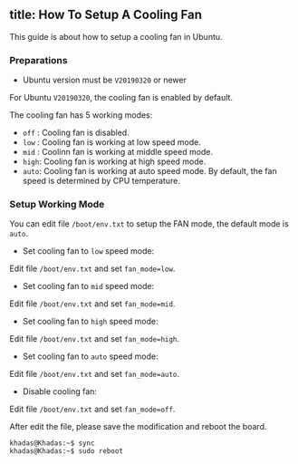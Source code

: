 title: How To Setup A Cooling Fan
---

This guide is about how to setup a cooling fan in Ubuntu.

### Preparations
* Ubuntu version must be `V20190320` or newer

For Ubuntu `V20190320`, the cooling fan is enabled by default.

The cooling fan has 5 working modes:
* `off` : Cooling fan is disabled.
* `low` : Cooling fan is working at low speed mode.
* `mid` : Coolinn fan is working at middle speed mode.
* `high`: Cooling fan is working at high speed mode.
* `auto`: Cooling fan is working at auto speed mode. By default, the fan speed is determined by CPU temperature.

### Setup Working Mode

You can edit file `/boot/env.txt` to setup the FAN mode, the default mode is `auto`.

* Set cooling fan to `low` speed mode:

Edit file `/boot/env.txt` and set `fan_mode=low`.

* Set cooling fan to `mid` speed mode:

Edit file `/boot/env.txt` and set `fan_mode=mid`.

* Set cooling fan to `high` speed mode:

Edit file `/boot/env.txt` and set `fan_mode=high`.

* Set cooling fan to `auto` speed mode:

Edit file `/boot/env.txt` and set `fan_mode=auto`.

* Disable cooling fan:

Edit file `/boot/env.txt` and set `fan_mode=off`.

After edit the file, please save the modification and reboot the board.

```
khadas@Khadas:~$ sync
khadas@Khadas:~$ sudo reboot
```
